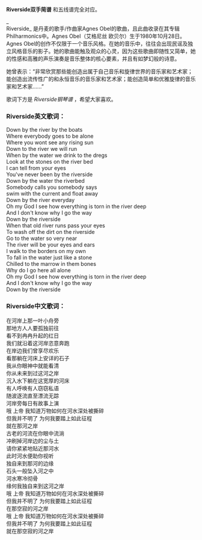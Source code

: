 

**Riverside双手简谱** 和五线谱完全对应。

_  
Riverside_ 是丹麦的歌手/作曲家Agnes Obel的歌曲，且此曲收录在其专辑Philharmonics中。Agnes Obel（艾格尼丝
欧贝尔）生于1980年10月28日。Agnes
Obel的创作不仅限于一个音乐风格。在她的音乐中，往往会出现民谣及独立风格音乐的影子。她的歌曲能触及观众的心灵，因为这些歌曲即随性又简单，她的性感和高雅的声乐演奏是音乐整体的核心要素，并且有如梦幻般的诗意。

  
她曾表示：“非常欣赏那些能创造出属于自己音乐和旋律世界的音乐家和艺术家；能创造出流传性广的和永恒音乐的音乐家和艺术家；能创造简单和优雅旋律的音乐家和艺术家……”

  
歌词下方是 _Riverside钢琴谱_ ，希望大家喜欢。

### Riverside英文歌词：

Down by the river by the boats  
Where everybody goes to be alone  
Where you wont see any rising sun  
Down to the river we will run  
When by the water we drink to the dregs  
Look at the stones on the river bed  
I can tell from your eyes  
You've never been by the riverside  
Down by the water the riverbed  
Somebody calls you somebody says  
swim with the current and float away  
Down by the river everyday  
Oh my God I see how everything is torn in the river deep  
And I don't know why I go the way  
Down by the riverside  
When that old river runs pass your eyes  
To wash off the dirt on the riverside  
Go to the water so very near  
The river will be your eyes and ears  
I walk to the borders on my own  
To fall in the water just like a stone  
Chilled to the marrow in them bones  
Why do I go here all alone  
Oh my God I see how everything is torn in the river deep  
And I don't know why I go the way  
Down by the riverside

### Riverside中文歌词：

在河岸上那一叶小舟旁  
那地方人人要孤独前往  
看不到冉冉升起的红日  
我们就沿着这河岸恣意奔跑  
在岸边我们曾享尽欢乐  
看那躺在河床上安详的石子  
我从你眼神中就能看清  
你从未来到过这河之岸  
沉入水下躺在这宽厚的河床  
有人呼唤有人窃窃私语  
随波逐流直至漂流无踪  
河岸旁每日有故事上演  
哦 上帝 我知道万物如何在河水深处被撕碎  
但我并不明了 为何我要踏上如此征程  
就在那河之岸  
古老的河流在你眼中流淌  
冲刷掉河岸边的尘与土  
请你紧紧地贴近那河水  
此时河水便助你视听  
独自来到那河的边缘  
石头一般坠入河之中  
河水寒冷彻骨  
缘何我独自来到这河之岸  
哦 上帝 我知道万物如何在河水深处被撕碎  
但我并不明了 为何我要踏上如此征程  
在那空寂的河之岸  
哦 上帝 我知道万物如何在河水深处被撕碎  
但我并不明了 为何我要踏上如此征程  
就在那空寂的河之岸


